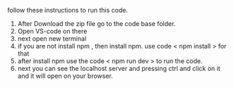 <!-- edit by thimira galahitiyawa / 2023-08-09 -->

follow these instructions to run this code.

1. After Download the zip file go to the code base folder.
2. Open VS-code on there
3. next open new terminal
4. if you are not install npm , then install npm. use code < npm install > for that
5. after install npm use the code < npm run dev > to run the code.
6. next you can see the localhost server and pressing ctrl and click on it and it will open on your browser.













